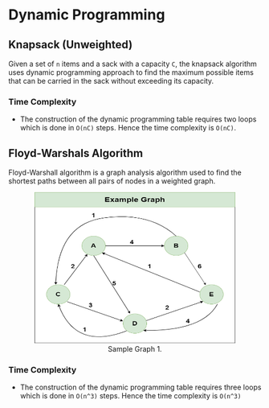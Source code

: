 # Dynamic Programming

## Knapsack (Unweighted)
Given a set of `n` items and a sack with a capacity `C`, the knapsack algorithm uses dynamic programming approach to find the maximum possible items that can be carried in the sack without exceeding its capacity.

### Time Complexity
* The construction of the dynamic programming table requires two loops which is done in `O(nC)` steps. Hence the time complexity is `O(nC)`.

## Floyd-Warshals Algorithm
Floyd-Warshall algorithm is a graph analysis algorithm used to find the shortest paths between all pairs of nodes in a weighted graph.

<div style="text-align: center;">
    <figure>
        <img src="images/graph_example_1.png" alt="Sample Graph 1" width="400" height = "300" />
        <figcaption>Sample Graph 1.</figcaption>
    </figure>
</div>


### Time Complexity
* The construction of the dynamic programming table requires three loops which is done in `O(n^3)` steps. Hence the time complexity is `O(n^3)`